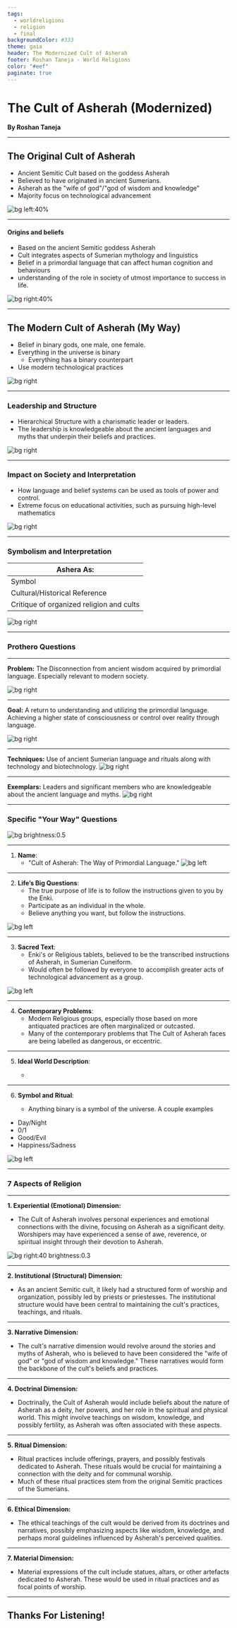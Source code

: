 ```yaml
---
tags:
  - worldreligions
  - religion
  - final
backgroundColor: #333
theme: gaia
header: The Modernized Cult of Asherah
footer: Roshan Taneja - World Religions
color: "#eef"
paginate: true
---
```


# The Cult of Asherah (Modernized)
**By Roshan Taneja**

---

<!-- _header: The Original Cult of Asherah -->

## The Original Cult of Asherah
- Ancient Semitic Cult based on the goddess Asherah
- Believed to have originated in ancient Sumerians.
- Asherah as the "wife of god"/"god of wisdom and knowledge"
- Majority focus on technological advancement

![bg left:40%](30_Obsidian/32_Attachments/Asherah/TowerOfBabel.png)

---

<!-- _header: The Original Cult of Asherah -->

#### Origins and beliefs
- Based on the ancient Semitic goddess Asherah
- Cult integrates aspects of Sumerian mythology and linguistics
- Belief in a primordial language that can affect human cognition and behaviours
- understanding of the role in society of utmost importance to success in life.

![bg right:40%](30_Obsidian/32_Attachments/Asherah/Asherah.png)

---
## The Modern Cult of Asherah (My Way)

- Belief in binary gods, one male, one female.
- Everything in the universe is binary
	- Everything has a binary counterpart
- Use modern technological practices

![bg right](30_Obsidian/32_Attachments/Asherah/BinaryGods2.png)

---

### Leadership and Structure
- Hierarchical Structure with a charismatic leader or leaders.
- The leadership is knowledgeable about the ancient languages and myths that underpin their beliefs and practices.

![bg right](30_Obsidian/32_Attachments/Asherah/SumerianLeadership.png)

---

### Impact on Society and Interpretation
- How language and belief systems can be used as tools of power and control.
- Extreme focus on educational activities, such as  pursuing high-level mathematics

![bg right](30_Obsidian/32_Attachments/Asherah/ImpactOnSociety.png)

---

### Symbolism and Interpretation

| Ashera As:                               |
| ---------------------------------------- |
| Symbol                                   |
| Cultural/Historical Reference            |
| Critique of organized religion and cults |

![bg right](30_Obsidian/32_Attachments/Asherah/AsherahAndBabel.png)


---
<!-- header: Prothero Questions-->

### Prothero Questions

---

**Problem:** The Disconnection from ancient wisdom acquired by primordial language. Especially relevant to modern society.

![bg right](30_Obsidian/32_Attachments/Asherah/HomelessHappyPeople.png)

---
<!-- _footer: __-->

**Goal:** A return to understanding and utilizing the primordial language. Achieving a higher state of consciousness or control over reality through language.

 ![bg right](30_Obsidian/32_Attachments/Asherah/Reverand.png)

---

**Techniques:** Use of ancient Sumerian language and rituals along with technology and biotechnology.
![bg right](30_Obsidian/32_Attachments/Asherah/SnowCrashCapsule.png)

---

**Exemplars:** Leaders and significant members who are knowledgeable about the ancient language and myths.
![bg right](30_Obsidian/32_Attachments/Asherah/SumerianLeader.png)

---

<!-- _color: white -->
<!-- header: Specific "Your Way" Questions -->

### Specific "Your Way" Questions

![bg brightness:0.5](30_Obsidian/32_Attachments/Asherah/SpecificYourWayBackground.png)


---

1. **Name**:
	- "Cult of Asherah: The Way of Primordial Language."
![bg left](30_Obsidian/32_Attachments/Asherah/BeliefsOfAsherah.png)


---

2. **Life’s Big Questions**: 
	- The true purpose of life is to follow the instructions given to you by the Enki.
	- Participate as an individual in the whole.
	- Believe anything you want, but follow the instructions.

![bg left](30_Obsidian/32_Attachments/Asherah/Controller.png)

---

3. **Sacred Text**:
	- Enki's or Religious tablets, believed to be the transcribed instructions of Asherah, in Sumerian Cuneiform.
	- Would often be followed by everyone to accomplish greater acts of technological advancement as a group.

![bg left](30_Obsidian/32_Attachments/Asherah/SumerianTablet.png)


---

4. **Contemporary Problems**:
	- Modern Religious groups, especially those based on more antiquated practices are often marginalized or outcasted.
	- Many of the contemporary problems that The Cult of Asherah faces are being labelled as dangerous, or eccentric.

---

5. **Ideal World Description**:

	- 

---

6. **Symbol and Ritual**:

	- Anything binary is a symbol of the universe.
A couple examples
- Day/Night
- 0/1
- Good/Evil
- Happiness/Sadness


![bg left](30_Obsidian/32_Attachments/Asherah/BinaryGods1.png)

---


<!-- header: 7 Aspects of Religion -->

### 7 Aspects of Religion

---

**1. Experiential (Emotional) Dimension:**

- The Cult of Asherah involves personal experiences and emotional connections with the divine, focusing on Asherah as a significant deity. Worshipers may have experienced a sense of awe, reverence, or spiritual insight through their devotion to Asherah.

![bg right:40 brightness:0.3](30_Obsidian/32_Attachments/Asherah/Experiential.png)

---

**2. Institutional (Structural) Dimension:**

- As an ancient Semitic cult, it likely had a structured form of worship and organization, possibly led by priests or priestesses. The institutional structure would have been central to maintaining the cult's practices, teachings, and rituals.

---

**3. Narrative Dimension:**

- The cult's narrative dimension would revolve around the stories and myths of Asherah, who is believed to have been considered the "wife of god" or "god of wisdom and knowledge." These narratives would form the backbone of the cult's beliefs and practices.

---

**4. Doctrinal Dimension:**

- Doctrinally, the Cult of Asherah would include beliefs about the nature of Asherah as a deity, her powers, and her role in the spiritual and physical world. This might involve teachings on wisdom, knowledge, and possibly fertility, as Asherah was often associated with these aspects.

---

**5. Ritual Dimension:**

- Ritual practices include offerings, prayers, and possibly festivals dedicated to Asherah. These rituals would be crucial for maintaining a connection with the deity and for communal worship.
- Much of these ritual practices stem from the original Semitic practices of the Sumerians. 

---

**6. Ethical Dimension:**

- The ethical teachings of the cult would be derived from its doctrines and narratives, possibly emphasizing aspects like wisdom, knowledge, and perhaps moral guidelines influenced by Asherah's perceived qualities.

---

**7. Material Dimension:**

- Material expressions of the cult include statues, altars, or other artefacts dedicated to Asherah. These would be used in ritual practices and as focal points of worship.

---

<!-- header: The Modernized Cult of Asherah -->

## Thanks For Listening!